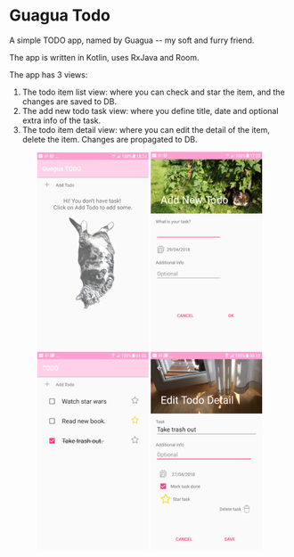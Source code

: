# Guagua Todo

A simple TODO app, named by Guagua -- my soft and furry friend.

The app is written in Kotlin, uses RxJava and Room. 

The app has 3 views:
1. The todo item list view: where you can check and star the item, and the changes are saved to DB.
2. The add new todo task view: where you define title, date and optional extra info of the task.
3. The todo item detail view: where you can edit the detail of the item, delete the item. Changes are propagated to DB.

<p align="center">
  <img src="deviceCapture/empty_list.png" width="200"/>
  <img src="deviceCapture/add_new.png" width="200"/>
  <img src="deviceCapture/todo_list.png" width="200"/>
  <img src="deviceCapture/edit_detail.png" width="200"/>
</p>

